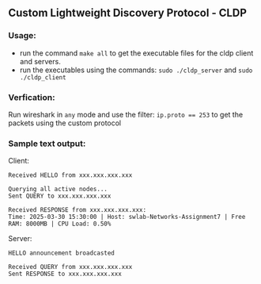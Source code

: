 ## Custom Lightweight Discovery Protocol - CLDP

### Usage:
- run the command `make all` to get the executable files for the cldp client and servers.
- run the executables using the commands: `sudo ./cldp_server` and  `sudo ./cldp_client`

### Verfication:
Run wireshark in `any` mode and use the filter: `ip.proto == 253` to get the packets using the custom protocol

### Sample text output:
Client:
```
Received HELLO from xxx.xxx.xxx.xxx

Querying all active nodes...
Sent QUERY to xxx.xxx.xxx.xxx

Received RESPONSE from xxx.xxx.xxx.xxx:
Time: 2025-03-30 15:30:00 | Host: swlab-Networks-Assignment7 | Free RAM: 8000MB | CPU Load: 0.50%
```

Server:
```
HELLO announcement broadcasted

Received QUERY from xxx.xxx.xxx.xxx
Sent RESPONSE to xxx.xxx.xxx.xxx
```